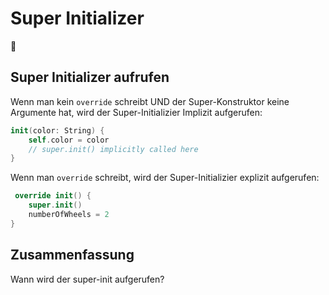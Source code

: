 # Super Initializer
🛫

## Super Initializer aufrufen
Wenn man kein `override` schreibt UND der Super-Konstruktor keine Argumente hat, wird der Super-Initializier Implizit aufgerufen:
```swift
init(color: String) {
	self.color = color
	// super.init() implicitly called here
}
```

Wenn man `override` schreibt, wird der Super-Initializier explizit aufgerufen:

```swift
 override init() {
	super.init()
	numberOfWheels = 2
}
```



## Zusammenfassung
Wann wird der super-init aufgerufen?